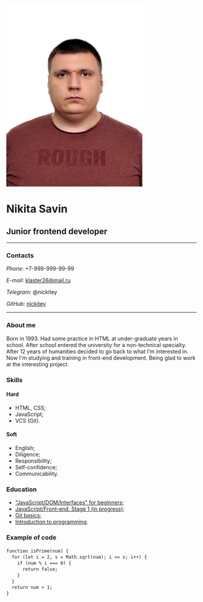 ![photo](images/031.jpg)
# Nikita Savin
## Junior frontend developer  
----
### Contacts
_Phone_: +7-999-999-99-99

_E-mail_: klaster26@mail.ru

_Telegram_: @nickitey

_GitHub_: [nickitey](https://github.com/nickitey/)

----

### About me
Born in 1993. Had some practice in HTML at under-graduate years in school. After school entered the university for a non-technical specialty. After 12 years of humanities decided to go back to what I'm interested in. Now I'm studying and training in front-end development. Being glad to work at the interesting project.

### Skills
#### Hard
* HTML, CSS;
* JavaScript;
* VCS (Git).
#### Soft
* English;
* Diligence;
* Responsibility;
* Self-confidence;
* Communicability.

### Education
* ["JavaScript/DOM/Interfaces" for beginners](https://learn.javascript.ru);
* [JavaScript/Front-end. Stage 1 (in progress)](https://rs.school/js/);
* [Git basics](https://practicum.yandex.ru/git-basics/);
* [Introduction to programming](https://ru.hexlet.io/courses/introduction_to_programming).

### Example of code
```JS
function isPrime(num) {
  for (let i = 2, s = Math.sqrt(num); i <= s; i++) {
    if (num % i === 0) {
      return false;
    }
  }
  return num > 1;
}
```